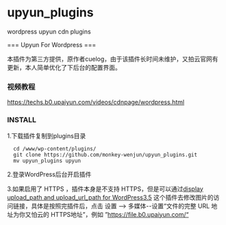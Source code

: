 # upyun_plugins
wordpress upyun cdn plugins

=== Upyun For Wordpress === 

本插件为第三方提供，原作者cuelog，由于该插件长时间未维护，又拍云官网有更新，本人简单优化了下后台的配置界面。

### 视频教程
https://techs.b0.upaiyun.com/videos/cdnpage/wordpress.html
### INSTALL

1.下载插件复制到plugins目录

      cd /www/wp-content/plugins/
      git clone https://github.com/monkey-wenjun/upyun_plugins.git
      mv upyun_plugins upyun
2.登录WordPress后台开启插件      

3.如果启用了 HTTPS ，插件本身是不支持 HTTPS，但是可以通过[display upload_path and upload_url_path for WordPress3.5](https://wordpress.org/plugins/030-ps-display-upload-path-for-wp35/) 这个插件去修改图片的访问链接，具体是按照完插件后，点击 设置 --> 多媒体--设置“文件的完整 URL 地址为你又怕云的 HTTPS地址”，例如 ”https://file.b0.upaiyun.com/“ 
